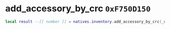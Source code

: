 # add_accessory_by_crc `0xF750D150`

```lua
local result --[[ number ]] = natives.inventory.add_accessory_by_crc(_unk0 --[[ number ]], _unk1 --[[ number ]], _unk2 --[[ number ]])
```